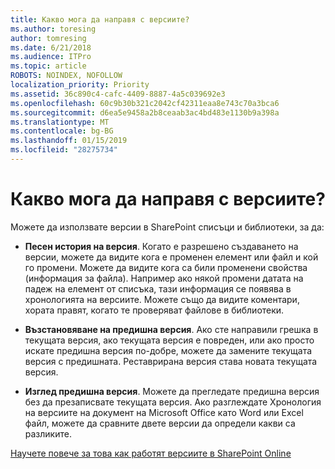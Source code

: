 ```yaml
---
title: Какво мога да направя с версиите?
ms.author: toresing
author: tomresing
ms.date: 6/21/2018
ms.audience: ITPro
ms.topic: article
ROBOTS: NOINDEX, NOFOLLOW
localization_priority: Priority
ms.assetid: 36c890c4-cafc-4409-8887-4a5c039692e3
ms.openlocfilehash: 60c9b30b321c2042cf42311eaa8e743c70a3bca6
ms.sourcegitcommit: d6ea5e9458a2b8ceaab3ac4bd483e1130b9a398a
ms.translationtype: MT
ms.contentlocale: bg-BG
ms.lasthandoff: 01/15/2019
ms.locfileid: "28275734"
---
```

# <a name="what-can-i-do-with-versioning"></a>Какво мога да направя с версиите?

Можете да използвате версии в SharePoint списъци и библиотеки, за да:
  
- **Песен история на версия**. Когато е разрешено създаването на версии, можете да видите кога е променен елемент или файл и кой го промени. Можете да видите кога са били променени свойства (информация за файла). Например ако някой промени датата на падеж на елемент от списъка, тази информация се появява в хронологията на версиите. Можете също да видите коментари, хората правят, когато те проверяват файлове в библиотеки. 
    
- **Възстановяване на предишна версия**. Ако сте направили грешка в текущата версия, ако текущата версия е повреден, или ако просто искате предишна версия по-добре, можете да замените текущата версия с предишната. Реставрирана версия става новата текущата версия. 
    
- **Изглед предишна версия**. Можете да прегледате предишна версия без да презаписвате текущата версия. Ако разглеждате Хронология на версиите на документ на Microsoft Office като Word или Excel файл, можете да сравните двете версии да определи какви са разликите. 
    
[Научете повече за това как работят версиите в SharePoint Online](https://go.microsoft.com/fwlink/?linkid=875710)
  

